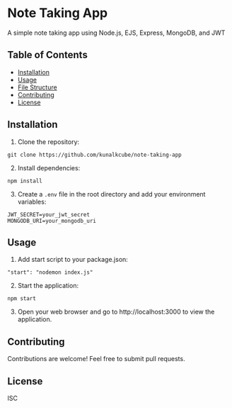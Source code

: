 # Note Taking App
A simple note taking app using Node.js, EJS, Express, MongoDB, and JWT


## Table of Contents
- [Installation](#installation)
- [Usage](#usage)
- [File Structure](#file-structure)
- [Contributing](#contributing)
- [License](#license)


## Installation

1. Clone the repository:
```
git clone https://github.com/kunalkcube/note-taking-app
```

2. Install dependencies:
```
npm install
```

3. Create a `.env` file in the root directory and add your environment variables:
```
JWT_SECRET=your_jwt_secret
MONGODB_URI=your_mongodb_uri
```


## Usage

1. Add start script to your package.json:
```
"start": "nodemon index.js"
```

2. Start the application:
```
npm start
```

3. Open your web browser and go to http://localhost:3000 to view the application.


## Contributing
Contributions are welcome! Feel free to submit pull requests.


## License
ISC